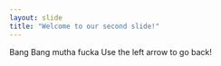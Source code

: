```yaml
---
layout: slide
title: "Welcome to our second slide!"
---
```

Bang Bang mutha fucka
Use the left arrow to go back!
